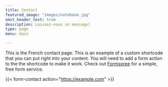 ```yaml
---
title: Contact
featured_image: "images/notebook.jpg"
omit_header_text: true
description: Laissez-nous un message!
type: page
menu: main

---
```



This is the French contact page. This is an example of a custom shortcode that you can put right into your content. You will need to add a form action to the the shortcode to make it work. Check out [Formspree](https://formspree.io/) for a simple, free form service.

{{< form-contact action="https://example.com"  >}}
